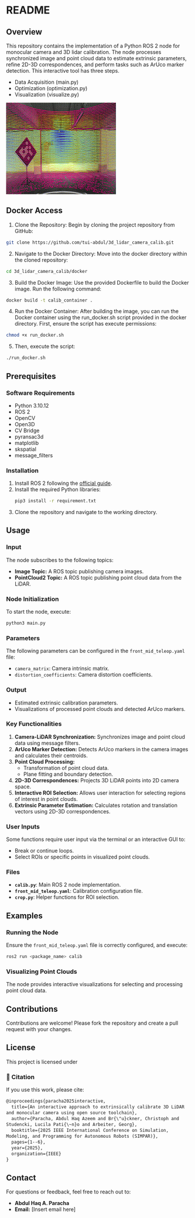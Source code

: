 # README

## Overview
This repository contains the implementation of a Python ROS 2 node for monocular camera and 3D lidar calibration. The node processes synchronized image and point cloud data to estimate extrinsic parameters, refine 2D-3D correspondences, and perform tasks such as ArUco marker detection. This interactive tool has three steps.
- Data Acquisition (main.py)
- Optimization (optimization.py)
- Visualization (visualize.py)

![Demo of Feature](images/vis.gif)

## Docker Access
1. Clone the Repository: Begin by cloning the project repository from GitHub: 
``` bash 
git clone https://github.com/tui-abdul/3d_lidar_camera_calib.git
```

2. Navigate to the Docker Directory: Move into the docker directory within the cloned repository:
```bash
cd 3d_lidar_camera_calib/docker
```

3. Build the Docker Image: Use the provided Dockerfile to build the Docker image. Run the following command:
```bash
docker build -t calib_container .
```
4. Run the Docker Container: After building the image, you can run the Docker container using the run_docker.sh script provided in the docker directory. First, ensure the script has execute permissions:
```bash
chmod +x run_docker.sh
```
5. Then, execute the script:
```bash
./run_docker.sh
```

## Prerequisites

### Software Requirements
- Python 3.10.12
- ROS 2
- OpenCV
- Open3D
- CV Bridge
- pyransac3d
- matplotlib
- skspatial
- message_filters

### Installation
1. Install ROS 2 following the [official guide](https://docs.ros.org/).
2. Install the required Python libraries:
   ```bash
   pip3 install -r requirement.txt
   ```
3. Clone the repository and navigate to the working directory.

## Usage

### Input
The node subscribes to the following topics:
- **Image Topic:** A ROS topic publishing camera images.
- **PointCloud2 Topic:** A ROS topic publishing point cloud data from the LiDAR.

### Node Initialization
To start the node, execute:
```bash
python3 main.py
```

### Parameters
The following parameters can be configured in the `front_mid_teleop.yaml` file:
- `camera_matrix`: Camera intrinsic matrix.
- `distortion_coefficients`: Camera distortion coefficients.

### Output
- Estimated extrinsic calibration parameters.
- Visualizations of processed point clouds and detected ArUco markers.

### Key Functionalities
1. **Camera-LiDAR Synchronization:** Synchronizes image and point cloud data using message filters.
2. **ArUco Marker Detection:** Detects ArUco markers in the camera images and calculates their centroids.
3. **Point Cloud Processing:**
   - Transformation of point cloud data.
   - Plane fitting and boundary detection.
4. **2D-3D Correspondences:** Projects 3D LiDAR points into 2D camera space.
5. **Interactive ROI Selection:** Allows user interaction for selecting regions of interest in point clouds.
6. **Extrinsic Parameter Estimation:** Calculates rotation and translation vectors using 2D-3D correspondences.

### User Inputs
Some functions require user input via the terminal or an interactive GUI to:
- Break or continue loops.
- Select ROIs or specific points in visualized point clouds.

### Files
- **`calib.py`**: Main ROS 2 node implementation.
- **`front_mid_teleop.yaml`**: Calibration configuration file.
- **`crop.py`**: Helper functions for ROI selection.

## Examples

### Running the Node
Ensure the `front_mid_teleop.yaml` file is correctly configured, and execute:
```bash
ros2 run <package_name> calib
```

### Visualizing Point Clouds
The node provides interactive visualizations for selecting and processing point cloud data.

## Contributions
Contributions are welcome! Please fork the repository and create a pull request with your changes.

## License
This project is licensed under

### 📖 Citation

If you use this work, please cite:

```
@inproceedings{paracha2025interactive,
  title={An interactive approach to extrinsically calibrate 3D LiDAR and monocular camera using open source toolchain},
  author={Paracha, Abdul Haq Azeem and Br{\"u}ckner, Christoph and Studencki, Lucila Pati{\~n}o and Arbeiter, Georg},
  booktitle={2025 IEEE International Conference on Simulation, Modeling, and Programming for Autonomous Robots (SIMPAR)},
  pages={1--6},
  year={2025},
  organization={IEEE}
}
```
## Contact
For questions or feedback, feel free to reach out to:
- **Abdul Haq A. Paracha**
- **Email:** [Insert email here]
